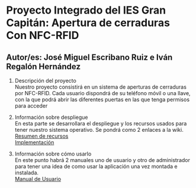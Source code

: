 
#  Proyecto Integrado del IES Gran Capitán: Apertura de cerraduras Con NFC-RFID
## Autor/es: José Miguel Escribano Ruiz e Iván Regalón Hernández

1. Descripción del proyecto  
Nuestro proyecto consistirá en un sistema de aperturas de cerraduras por NFC-RFID. Cada usuario dispondrá de su teléfono móvil o una llave, con la que podrá abrir las diferentes puertas en las que tenga permisos para acceder

2. Información sobre despliegue  
En esta parte se desarrollara el despliegue y los recursos usados para tener nuestro sistema operativo. Se pondrá como 2 enlaces a la wiki.  
[Resumen de recursos](https://github.com/iesgrancapitan-proyectos/202021asir_junio_unlockNFC-escribano_regalon/wiki/7Doc_Recursos#recursos)  
[Implementación](https://github.com/iesgrancapitan-proyectos/202021asir_junio_unlockNFC-escribano_regalon/wiki/6Doc_Implantaci%C3%B3n#implantaci%C3%B3n)

3. Información sobre cómo usarlo  
En este punto habrá 2 manuales uno de usuario y otro de administrador para tener una idea de como usar la aplicación una vez montada e instalada.  
[Manual de Usuario](https://github.com/iesgrancapitan-proyectos/202021asir_junio_unlockNFC-escribano_regalon/wiki/Manual_Usuario#manual-de-usuario) 








